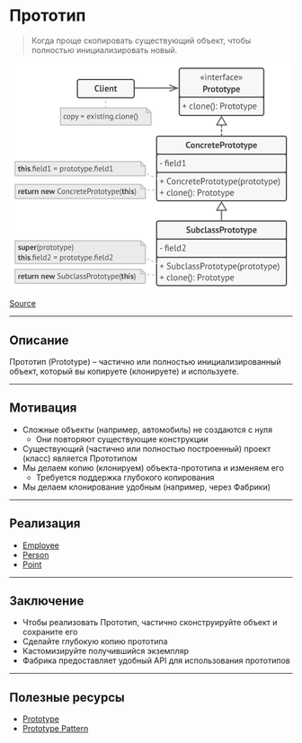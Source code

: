 # Прототип

> Когда проще скопировать существующий объект, чтобы полностью инициализировать новый.

![builder.png](../_images/prototype.png)

[Source](https://refactoring.guru/design-patterns/prototype)

---

## Описание

Прототип (Prototype) – частично или полностью инициализированный объект,
который вы копируете (клонируете) и используете.


---

## Мотивация

- Сложные объекты (например, автомобиль) не создаются с нуля
    - Они повторяют существующие конструкции
- Существующий (частично или полностью построенный) проект (класс) является Прототипом
- Мы делаем копию (клонируем) объекта-прототипа и изменяем его
    - Требуется поддержка глубокого копирования
- Мы делаем клонирование удобным (например, через Фабрики)

---

## Реализация

- [Employee](Employee.java)
- [Person](Person.java)
- [Point](Point.java)

---

## Заключение

- Чтобы реализовать Прототип, частично сконструируйте объект и сохраните его
- Сделайте глубокую копию прототипа
- Кастомизируйте получившийся экземпляр
- Фабрика предоставляет удобный API для использования прототипов

---

## Полезные ресурсы

- [Prototype](https://refactoring.guru/design-patterns/prototype)
- [Prototype Pattern](https://www.oodesign.com/prototype-pattern)
